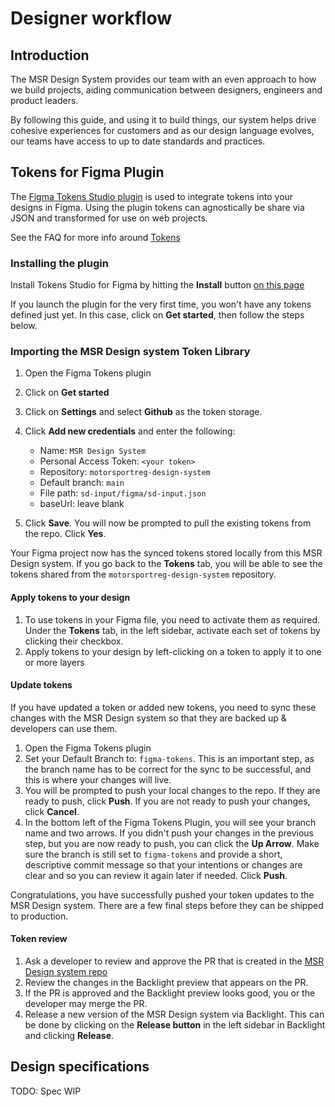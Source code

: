 # Designer workflow

## Introduction

The MSR Design System provides our team with an even approach to how we build projects, aiding communication between designers, engineers and product leaders.

By following this guide, and using it to build things, our system helps drive cohesive experiences for customers and as our design language evolves, our teams have access to up to date standards and practices.

## Tokens for Figma Plugin

The <a href="https://jansix.at/resources/figma-tokens" target="_blank">Figma Tokens Studio plugin</a> is used to integrate tokens into your designs in Figma. Using the plugin tokens can agnostically be share via JSON and transformed for use on web projects.

See the FAQ for more info around [Tokens](./faq/)

### Installing the plugin

Install Tokens Studio for Figma by hitting the **Install** button <a href="https://jansix.at/resources/figma-tokens" target="_blank">on this page</a>

If you launch the plugin for the very first time, you won't have any tokens defined just yet. In this case, click on **Get started**, then follow the steps below.

### Importing the MSR Design system Token Library

1. Open the Figma Tokens plugin
2. Click on **Get started**
3. Click on **Settings** and select **Github** as the token storage.
4. Click **Add new credentials** and enter the following:

   - Name: `MSR Design System`
   - Personal Access Token: `<your token>`
   - Repository: `motorsportreg-design-system`
   - Default branch: `main`
   - File path: `sd-input/figma/sd-input.json`
   - baseUrl: leave blank

5. Click **Save**. You will now be prompted to pull the existing tokens from the repo. Click **Yes**.

Your Figma project now has the synced tokens stored locally from this MSR Design system. If you go back to the **Tokens** tab, you will be able to see the tokens shared from the `motorsportreg-design-system` repository.

#### Apply tokens to your design

1. To use tokens in your Figma file, you need to activate them as required. Under the **Tokens** tab, in the left sidebar, activate each set of tokens by clicking their checkbox.
2. Apply tokens to your design by left-clicking on a token to apply it to one or more layers

#### Update tokens

If you have updated a token or added new tokens, you need to sync these changes with the MSR Design system so that they are backed up & developers can use them.

1. Open the Figma Tokens plugin
1. Set your Default Branch to: `figma-tokens`. This is an important step, as the branch name has to be correct for the sync to be successful, and this is where your changes will live.
1. You will be prompted to push your local changes to the repo. If they are ready to push, click **Push**. If you are not ready to push your changes, click **Cancel**.
1. In the bottom left of the Figma Tokens Plugin, you will see your branch name and two arrows. If you didn't push your changes in the previous step, but you are now ready to push, you can click the **Up Arrow**. Make sure the branch is still set to `figma-tokens` and provide a short, descriptive commit message so that your intentions or changes are clear and so you can review it again later if needed. Click **Push**.

Congratulations, you have successfully pushed your token updates to the MSR Design system. There are a few final steps before they can be shipped to production.

#### Token review

1. Ask a developer to review and approve the PR that is created in the <a href="https://github.com/hagerty-dev/motorsportreg-design-system/pulls)">MSR Design system repo</a>
1. Review the changes in the Backlight preview that appears on the PR.
1. If the PR is approved and the Backlight preview looks good, you or the developer may merge the PR.
1. Release a new version of the MSR Design system via Backlight. This can be done by clicking on the **Release button** in the left sidebar in Backlight and clicking **Release**.

## Design specifications

TODO: Spec WIP

<!-- TODO
#### Components

#### Tokens (Fonts, Color, Core etc)

#### Icons -->
